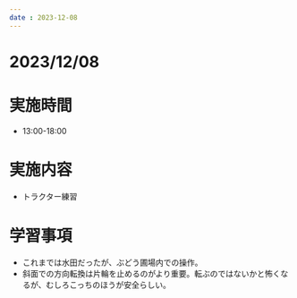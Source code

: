 ```yaml
---
date : 2023-12-08
---
```


# 2023/12/08
# 実施時間
- 13:00-18:00

# 実施内容
- トラクター練習

# 学習事項
- これまでは水田だったが、ぶどう圃場内での操作。
- 斜面での方向転換は片輪を止めるのがより重要。転ぶのではないかと怖くなるが、むしろこっちのほうが安全らしい。